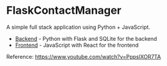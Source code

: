 # FlaskContactManager

A simple full stack application using Python + JavaScript.

- [Backend](backend/) - Python with Flask and SQLite for the backend
- [Frontend](frontend/) - JavaScript with React for the frontend

Reference: https://www.youtube.com/watch?v=PppslXOR7TA
